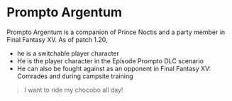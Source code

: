 # Prompto Argentum

Prompto Argentum is a companion of Prince Noctis and a party member in Final Fantasy XV. As of patch 1.20, 

- he is a switchable player character
- He is the player character in the Episode Prompto DLC scenario
- He can also be fought against as an opponent in Final Fantasy XV: Comrades and during campsite training


> I want to ride my chocobo all day!


